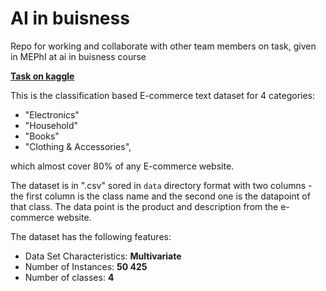 # AI in buisness
Repo for working and collaborate with other team members on task, given in MEPhI at ai in buisness course

[**Task on kaggle**](https://www.kaggle.com/datasets/saurabhshahane/ecommerce-text-classification)


This is the classification based E-commerce text dataset for 4 categories:

- "Electronics"
- "Household"
- "Books"
- "Clothing & Accessories",

which almost cover 80% of any E-commerce website.

The dataset is in ".csv" sored in `data` directory format with two columns - the first column is the class name and the second one is the datapoint of that class. The data point is the product and description from the e-commerce website.

The dataset has the following features:

- Data Set Characteristics: **Multivariate**
- Number of Instances: **50 425**
- Number of classes: **4**
